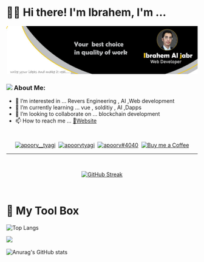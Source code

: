 
# 👋🏼 Hi there! I'm Ibrahem, I'm ...

<img src="1641410884400.jpeg">


### <img src="https://github.com/TheDudeThatCode/TheDudeThatCode/blob/master/Assets/Developer.gif" width="45px"> About Me:

- 👀 I’m interested in ... Revers Engineering , AI ,Web development 
- 🌱 I’m currently learning ... vue , solditiy , AI ,Dapps 
- 💞️ I’m looking to collaborate on ... blockchain development
- 📫 How to reach me ...  [💜Website](https://www.ibrahem.org)
#
<p align="center">
<a href="https://twitter.com/@IQ_ALD
" target="blank"><img align="center" src="https://cdn.jsdelivr.net/npm/simple-icons@3.0.1/icons/twitter.svg" alt="apoorv__tyagi" height="30" width="30" /></a>&nbsp;
<a href="https://linkedin.com/in/iqald" target="blank"><img align="center" src="https://cdn.jsdelivr.net/npm/simple-icons@3.0.1/icons/linkedin.svg" alt="apoorvtyagi" height="30" width="30" /></a>&nbsp;
<a href="http://discord.com/users/ibopro#2033" target="blank"><img align="center" src="https://cdn.jsdelivr.net/npm/simple-icons@3.0.1/icons/discord.svg" alt="apoorv#4040" height="40" width="30" /></a>&nbsp;
<a href="https://www.buymeacoffee.com/ibrah3m"><img align="center" alt="Buy me a Coffee" width="30px" src="https://cdn.jsdelivr.net/npm/simple-icons@3.0.1/icons/buymeacoffee.svg" /></a>
</p>


<hr>

<br>

<div align="center" >
  
[![GitHub Streak](https://github-readme-streak-stats.herokuapp.com/?user=ibrah3m)](https://git.io/streak-stats)

<br>
</div>

# 🧰 My Tool Box
![Top Langs](https://github-readme-stats.vercel.app/api/top-langs/?username=ibrah3m&langs_count=10&layout=compact)



  


<a href="https://www.buymeacoffee.com/ibrah3m"><img src="https://img.buymeacoffee.com/button-api/?text=Buy me a coffee&emoji=&slug=ibrah3m&button_colour=FFDD00&font_colour=000000&font_family=Cookie&outline_colour=000000&coffee_colour=ffffff" /></a>

![Anurag's GitHub stats](https://github-readme-stats.vercel.app/api?username=ibrah3m&show_icons=true&theme=highcontrast)
